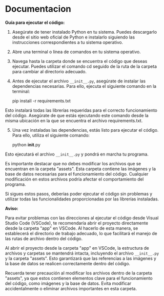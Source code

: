 # Documentacion
**Guía para ejecutar el código:**

1. Asegúrate de tener instalado Python en tu sistema. Puedes descargarlo desde el sitio web oficial de Python e instalarlo siguiendo las instrucciones correspondientes a tu sistema operativo.

2. Abre una terminal o línea de comandos en tu sistema operativo.

3. Navega hasta la carpeta donde se encuentra el código que deseas ejecutar. Puedes utilizar el comando cd seguido de la ruta de la carpeta para cambiar al directorio adecuado.

4. Antes de ejecutar el archivo `__init__.py`, asegúrate de instalar las dependencias necesarias. Para ello, ejecuta el siguiente comando en la terminal:

   

    pip install -r requirements.txt

Esto instalará todas las librerías requeridas para el correcto funcionamiento del código. Asegúrate de que estás ejecutando este comando desde la misma ubicación en la que se encuentra el archivo requirements.txt.

5. Una vez instaladas las dependencias, estás listo para ejecutar el código. Para ello, utiliza el siguiente comando:

    python __init__.py

Esto ejecutará el archivo `__init__.py` y pondrá en marcha tu programa.

Es importante destacar que no debes modificar los archivos que se encuentran en la carpeta "assets". Esta carpeta contiene las imágenes y la base de datos necesarias para el funcionamiento del código. Cualquier modificación en estos archivos podría afectar el comportamiento del programa.

Si sigues estos pasos, deberías poder ejecutar el código sin problemas y utilizar todas las funcionalidades proporcionadas por las librerías instaladas.

**Aviso:**

Para evitar problemas con las direcciones al ejecutar el código desde Visual Studio Code (VSCode), te recomendaría abrir el proyecto directamente desde la carpeta "app" en VSCode. Al hacerlo de esta manera, se establecerá el directorio de trabajo adecuado, lo que facilitará el manejo de las rutas de archivo dentro del código.

Al abrir el proyecto desde la carpeta "app" en VSCode, la estructura de archivos y carpetas se mantendrá intacta, incluyendo el archivo `__init__.py` y la carpeta "assets". Esto garantizará que las referencias a las imágenes y la base de datos se realicen correctamente dentro del código.

Recuerda tener precaución al modificar los archivos dentro de la carpeta "assets", ya que estos contienen elementos clave para el funcionamiento del código, como imágenes y la base de datos. Evita modificar accidentalmente o eliminar archivos importantes en esta carpeta.

